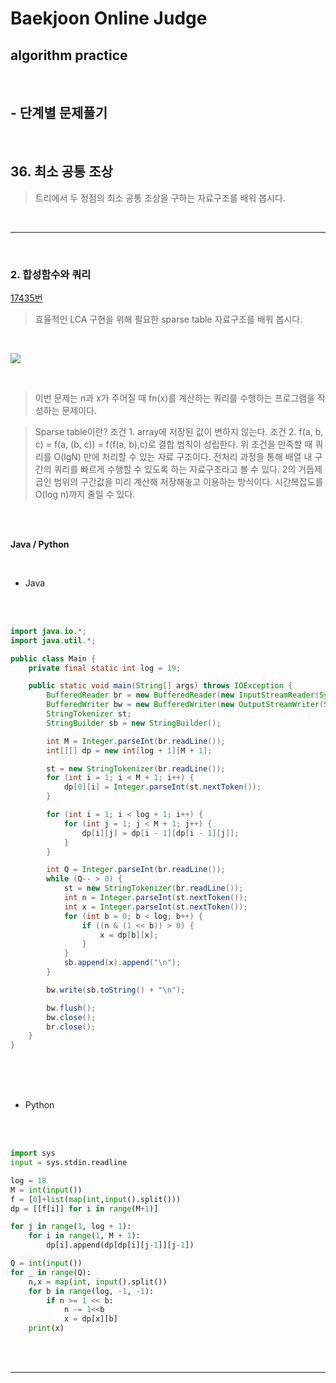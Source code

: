 # Baekjoon Online Judge

## algorithm practice

<br>

## - 단계별 문제풀기

<br>

## 36. 최소 공통 조상

> 트리에서 두 정점의 최소 공통 조상을 구하는 자료구조를 배워 봅시다.

<br>

---

<br>

### 2. 합성함수와 쿼리
[17435번](https://www.acmicpc.net/problem/17435)
> 효율적인 LCA 구현을 위해 필요한 sparse table 자료구조를 배워 봅시다.

<br>

![](https://images.velog.io/images/jini_eun/post/e14eefa6-0da0-4900-8628-13345850ddbc/image.png)

<br>

> 이번 문제는 n과 x가 주어질 때 fn(x)를 계산하는 쿼리를 수행하는 프로그램을 작성하는 문제이다.

> Sparse table이란?
조건 1. array에 저장된 값이 변하지 않는다.
조건 2. f(a, b, c) = f(a, (b, c)) = f(f(a, b),c)로 결합 법칙이 성립한다.
위 조건을 만족할 때 쿼리를 O(lgN) 만에 처리할 수 있는 자료 구조이다. 전처리 과정을 통해 배열 내 구간의 쿼리를 빠르게 수행할 수 있도록 하는 자료구조라고 볼 수 있다. 2의 거듭제곱인 범위의 구간값을 미리 계산해 저장해놓고 이용하는 방식이다.
시간복잡도를 O(log n)까지 줄일 수 있다. 

<br><br>

**Java / Python**

<br>

- Java

<br><br>

```java
import java.io.*;
import java.util.*;

public class Main {
	private final static int log = 19;

	public static void main(String[] args) throws IOException {
		BufferedReader br = new BufferedReader(new InputStreamReader(System.in));
		BufferedWriter bw = new BufferedWriter(new OutputStreamWriter(System.out));
		StringTokenizer st;
		StringBuilder sb = new StringBuilder();

		int M = Integer.parseInt(br.readLine());
		int[][] dp = new int[log + 1][M + 1];

		st = new StringTokenizer(br.readLine());
		for (int i = 1; i < M + 1; i++) {
			dp[0][i] = Integer.parseInt(st.nextToken());
		}

		for (int i = 1; i < log + 1; i++) {
			for (int j = 1; j < M + 1; j++) {
				dp[i][j] = dp[i - 1][dp[i - 1][j]];
			}
		}

		int Q = Integer.parseInt(br.readLine());
		while (Q-- > 0) {
			st = new StringTokenizer(br.readLine());
			int n = Integer.parseInt(st.nextToken());
			int x = Integer.parseInt(st.nextToken());
			for (int b = 0; b < log; b++) {
				if ((n & (1 << b)) > 0) {
					x = dp[b][x];
				}
			}
			sb.append(x).append("\n");
		}

		bw.write(sb.toString() + "\n");

		bw.flush();
		bw.close();
		br.close();
	}
}
```

<br><br><br>

- Python

<br><br>

```python
import sys
input = sys.stdin.readline

log = 18
M = int(input())
f = [0]+list(map(int,input().split()))
dp = [[f[i]] for i in range(M+1)]

for j in range(1, log + 1):
    for i in range(1, M + 1):
        dp[i].append(dp[dp[i][j-1]][j-1])

Q = int(input())
for _ in range(Q):
    n,x = map(int, input().split())
    for b in range(log, -1, -1):
        if n >= 1 << b:
            n -= 1<<b
            x = dp[x][b]
    print(x)
```

<br><br>

---

<br>
